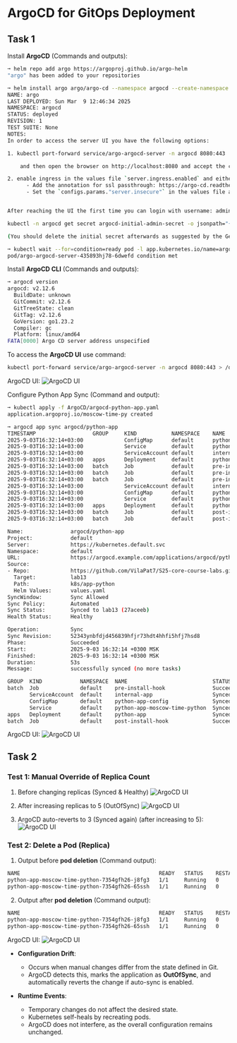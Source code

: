 # ArgoCD for GitOps Deployment

## Task 1

Install **ArgoCD** (Commands and outputs):
```bash
➞ helm repo add argo https://argoproj.github.io/argo-helm
"argo" has been added to your repositories

➞ helm install argo argo/argo-cd --namespace argocd --create-namespace
NAME: argo
LAST DEPLOYED: Sun Mar  9 12:46:34 2025
NAMESPACE: argocd
STATUS: deployed
REVISION: 1
TEST SUITE: None
NOTES:
In order to access the server UI you have the following options:

1. kubectl port-forward service/argo-argocd-server -n argocd 8080:443

    and then open the browser on http://localhost:8080 and accept the certificate

2. enable ingress in the values file `server.ingress.enabled` and either
      - Add the annotation for ssl passthrough: https://argo-cd.readthedocs.io/en/stable/operator-manual/ingress/#option-1-ssl-passthrough
      - Set the `configs.params."server.insecure"` in the values file and terminate SSL at your ingress: https://argo-cd.readthedocs.io/en/stable/operator-manual/ingress/#option-2-multiple-ingress-objects-and-hosts


After reaching the UI the first time you can login with username: admin and the random password generated during the installation. You can find the password by running:

kubectl -n argocd get secret argocd-initial-admin-secret -o jsonpath="{.data.password}" | base64 -d

(You should delete the initial secret afterwards as suggested by the Getting Started Guide: https://argo-cd.readthedocs.io/en/stable/getting_started/#4-login-using-the-cli)

➞ kubectl wait --for=condition=ready pod -l app.kubernetes.io/name=argocd-server -n argocd --timeout=90s
pod/argo-argocd-server-435893hj78-6dwefd condition met
```

Install **ArgoCD CLI** (Commands and outputs):
```bash
➞ argocd version
argocd: v2.12.6
  BuildDate: unknown
  GitCommit: v2.12.6
  GitTreeState: clean
  GitTag: v2.12.6
  GoVersion: go1.23.2
  Compiler: gc
  Platform: linux/amd64
FATA[0000] Argo CD server address unspecified        
```

To access the **ArgoCD UI** use command:
```bash
kubectl port-forward service/argo-argocd-server -n argocd 8080:443 > /dev/null 2>&1 &
```

ArgoCD UI:
![ArgoCD UI](./lab13_1.png)

Configure Python App Sync (Command and output):
```bash
➞ kubectl apply -f ArgoCD/argocd-python-app.yaml
application.argoproj.io/moscow-time-py created

➞ argocd app sync argocd/python-app
TIMESTAMP                  GROUP     KIND           NAMESPACE    NAME                          STATUS    HEALTH  HOOK     MESSAGE
2025-9-03T16:32:14+03:00             ConfigMap      default      python-app-config             Synced                       
2025-9-03T16:32:14+03:00             Service        default      python-app-moscow-time-python Synced    Healthy              
2025-9-03T16:32:14+03:00             ServiceAccount default      internal-app                  Synced                       
2025-9-03T16:32:14+03:00   apps      Deployment     default      python-app                    Synced    Healthy              
2025-9-03T16:32:14+03:00   batch     Job            default      pre-install-hook                                 
2025-9-03T16:32:14+03:00   batch     Job            default      pre-install-hook              Running   Synced  PreSync  job.batch/pre-install-hook created
2025-9-03T16:32:14+03:00   batch     Job            default      pre-install-hook              Succeeded Synced  PreSync  Reached expected number of succeeded pods
2025-9-03T16:32:14+03:00             ServiceAccount default      internal-app                  Synced                     serviceaccount/internal-app unchanged
2025-9-03T16:32:14+03:00             ConfigMap      default      python-app-config             Synced                     configmap/python-app-config unchanged
2025-9-03T16:32:14+03:00             Service        default      python-app-moscow-time-python Synced    Healthy          service/python-app-moscow-time-python unchanged
2025-9-03T16:32:14+03:00   apps      Deployment     default      python-app                    Synced    Healthy          deployment.apps/python-app unchanged
2025-9-03T16:32:14+03:00   batch     Job            default      post-install-hook             Running   Synced  PostSync job.batch/post-install-hook created
2025-9-03T16:32:14+03:00   batch     Job            default      post-install-hook             Succeeded Synced  PostSync Reached expected number of succeeded pods

Name:               argocd/python-app
Project:            default
Server:             https://kubernetes.default.svc
Namespace:          default
URL:                https://argocd.example.com/applications/argocd/python-app
Source:
- Repo:             https://github.com/VilaPat7/S25-core-course-labs.git
  Target:           lab13
  Path:             k8s/app-python
  Helm Values:      values.yaml
SyncWindow:         Sync Allowed
Sync Policy:        Automated
Sync Status:        Synced to lab13 (27aceeb)
Health Status:      Healthy

Operation:          Sync
Sync Revision:      52343ynbfdjd456839hfjr73hdt4hhfi5hfj7hsd8
Phase:              Succeeded
Start:              2025-9-03 16:32:14 +0300 MSK
Finished:           2025-9-03 16:32:14 +0300 MSK
Duration:           53s
Message:            successfully synced (no more tasks)

GROUP  KIND            NAMESPACE  NAME                           STATUS     HEALTH   HOOK      MESSAGE
batch  Job             default    pre-install-hook               Succeeded           PreSync   Reached expected number of succeeded pods
       ServiceAccount  default    internal-app                   Synced                        serviceaccount/internal-app unchanged
       ConfigMap       default    python-app-config              Synced                        configmap/python-app-config unchanged
       Service         default    python-app-moscow-time-python  Synced     Healthy            service/python-app-moscow-time-python unchanged
apps   Deployment      default    python-app                     Synced     Healthy            deployment.apps/python-app unchanged
batch  Job             default    post-install-hook              Succeeded           PostSync  Reached expected number of succeeded pods
```

ArgoCD UI:
![ArgoCD UI](./lab13_2.png)

## Task 2

### Test 1: Manual Override of Replica Count

1) Before changing replicas (Synced & Healthy)
![ArgoCD UI](./lab13_2.png)

2) After increasing replicas to 5 (OutOfSync)
![ArgoCD UI](./lab13_3.png)

3) ArgoCD auto-reverts to 3 (Synced again) (after increasing to 5):
![ArgoCD UI](./lab13_4.png)

### Test 2: Delete a Pod (Replica)

1) Output before **pod deletion** (Command output):
```bash
NAME                                            READY   STATUS    RESTARTS   AGE
python-app-moscow-time-python-7354gfh26-j8fg3   1/1     Running   0          32m
python-app-moscow-time-python-7354gfh26-65ssh   1/1     Running   0          32m
```

2) Output after **pod deletion** (Command output):
```bash
NAME                                            READY   STATUS    RESTARTS   AGE
python-app-moscow-time-python-7354gfh26-j8fg3   1/1     Running   0          28s
python-app-moscow-time-python-7354gfh26-65ssh   1/1     Running   0          28s
```

ArgoCD UI:
![ArgoCD UI](./lab13_5.png)

- **Configuration Drift**:  
  - Occurs when manual changes differ from the state defined in Git.  
  - ArgoCD detects this, marks the application as **OutOfSync**, and automatically reverts the change if auto-sync is enabled.  

- **Runtime Events**:  
  - Temporary changes do not affect the desired state.  
  - Kubernetes self-heals by recreating pods.  
  - ArgoCD does not interfere, as the overall configuration remains unchanged.
